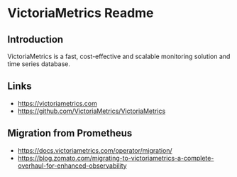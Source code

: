 # VictoriaMetrics Readme

## Introduction
VictoriaMetrics is a fast, cost-effective and scalable monitoring solution and time series database.

## Links
- https://victoriametrics.com
- https://github.com/VictoriaMetrics/VictoriaMetrics

## Migration from Prometheus
- https://docs.victoriametrics.com/operator/migration/
- https://blog.zomato.com/migrating-to-victoriametrics-a-complete-overhaul-for-enhanced-observability
